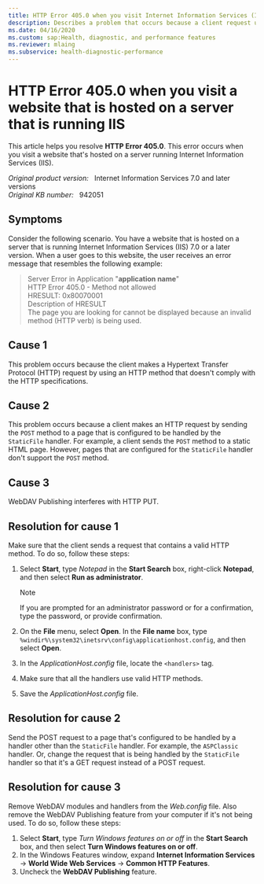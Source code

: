 ```yaml
---
title: HTTP Error 405.0 when you visit Internet Information Services (IIS) websites
description: Describes a problem that occurs because a client request uses an HTTP verb that doesn't comply with the HTTP specifications, or because a client uses the POST methods to send a request to a static HTML page.
ms.date: 04/16/2020
ms.custom: sap:Health, diagnostic, and performance features
ms.reviewer: mlaing
ms.subservice: health-diagnostic-performance
---
```

# HTTP Error 405.0 when you visit a website that is hosted on a server that is running IIS

This article helps you resolve **HTTP Error 405.0**. This error occurs when you visit a website that's hosted on a server running Internet Information Services (IIS).

_Original product version:_ &nbsp; Internet Information Services 7.0 and later versions  
_Original KB number:_ &nbsp; 942051

## Symptoms

Consider the following scenario. You have a website that is hosted on a server that is running Internet Information Services (IIS) 7.0 or a later version. When a user goes to this website, the user receives an error message that resembles the following example:

> Server Error in Application "**application name**"  
> HTTP Error 405.0 - Method not allowed  
> HRESULT: 0x80070001  
> Description of HRESULT  
> The page you are looking for cannot be displayed because an invalid method (HTTP verb) is being used.

## Cause 1

This problem occurs because the client makes a Hypertext Transfer Protocol (HTTP) request by using an HTTP method that doesn't comply with the HTTP specifications.

## Cause 2

This problem occurs because a client makes an HTTP request by sending the `POST` method to a page that is configured to be handled by the `StaticFile` handler. For example, a client sends the `POST` method to a static HTML page. However, pages that are configured for the `StaticFile` handler don't support the `POST` method.

## Cause 3
WebDAV Publishing interferes with HTTP PUT.


## Resolution for cause 1

Make sure that the client sends a request that contains a valid HTTP method. To do so, follow these steps:

1. Select **Start**, type *Notepad* in the **Start Search** box, right-click **Notepad**, and then select **Run as administrator**.

    > [!NOTE]
    >  If you are prompted for an administrator password or for a confirmation, type the password, or provide confirmation.
2. On the **File** menu, select **Open**. In the **File name** box, type `%windir%\system32\inetsrv\config\applicationhost.config`, and then select **Open**.
3. In the *ApplicationHost.config* file, locate the `<handlers>` tag.
4. Make sure that all the handlers use valid HTTP methods.
5. Save the *ApplicationHost.config* file.

## Resolution for cause 2

Send the POST request to a page that's configured to be handled by a handler other than the `StaticFile` handler. For example, the `ASPClassic` handler. Or, change the request that is being handled by the `StaticFile` handler so that it's a GET request instead of a POST request.

## Resolution for cause 3

Remove WebDAV modules and handlers from the *Web.config* file. Also remove the WebDAV Publishing feature from your computer if it's not being used. To do so, follow these steps:

1. Select **Start**, type *Turn Windows features on or off* in the **Start Search** box, and then select **Turn Windows features on or off**.
1. In the Windows Features window, expand **Internet Information Services** -> **World Wide Web Services** -> **Common HTTP Features**.
1. Uncheck the **WebDAV Publishing** feature.
